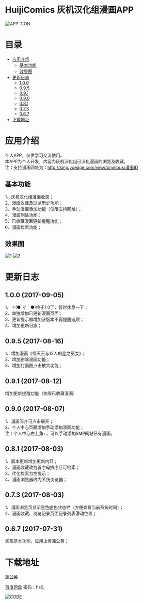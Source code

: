 # HuijiComics 灰机汉化组漫画APP

![APP ICON](https://raw.githubusercontent.com/heyongchen/HuijiComics/master/image/icon.png)

# 目录
- [应用介绍](#应用介绍)
  - [基本功能](#基本功能)
  - [效果图](#效果图)
- [更新日志](#更新日志)
  - [1.0.0](#100-2017-09-05)
  - [0.9.5](#095-2017-08-16)
  - [0.9.1](#091-2017-08-12)
  - [0.9.0](#090-2017-08-07)
  - [0.8.1](#081-2017-08-03)
  - [0.7.3](#073-2017-08-03)
  - [0.6.7](#067-2017-07-31)
- [下载地址](#下载地址)

# 应用介绍

个人APP，仅供学习交流使用。  
本APP为个人开发，内容为灰机汉化组已汉化漫画的浏览及收藏。  
注：支持漫画网址为：http://smp.yoedge.com/view/omnibus/漫画ID

## 基本功能
1、灰机汉化组漫画收录；  
2、漫画收藏及浏览历史功能；  
3、手动漫画添加功能（仅限支持网址）；  
4、漫画删除功能；  
5、已收藏漫画更新提醒功能；  
6、漫画检索功能；

## 效果图
![1](https://raw.githubusercontent.com/heyongchen/HuijiComics/master/image/2.png)
![2](https://raw.githubusercontent.com/heyongchen/HuijiComics/master/image/3.png)

# 更新日志

## 1.0.0 (2017-09-05)
1、ヾ(●´∀｀●)终于1.0了，暂时休息一下；  
2、单独增加已更新漫画页面；  
3、更新提示框增加该版本不再提醒选项；  
4、增加更新日志；

## 0.9.5 (2017-08-16)
1、增加漫画《怪灭王与12人的星之巫女》；  
2、增加删除漫画功能；  
3、增加封面图点击放大功能；

## 0.9.1 (2017-08-12)
增加更新提醒功能（仅限已收藏漫画）

## 0.9.0 (2017-08-07)
1、漫画简介可点击展开；  
2、个人中心页面增加手动添加漫画功能；  
注：个人中心右上角+，可以手动添加SMP网站已有漫画。

## 0.8.1 (2017-08-03)
1、版本更新增加更新内容；  
2、漫画收藏改为首字母排序且可检索；  
3、优化检索为空提示；  
4、漫画浏览器改为系统浏览器；

## 0.7.3 (2017-08-03)
1、漫画浏览页显示黑色底色状态栏（方便查看当前系统时间）；  
2、漫画收藏、浏览记录页面记录列表滑动位置；

## 0.6.7 (2017-07-31)
实现基本功能，应用上传蒲公英；

# 下载地址

[蒲公英](https://www.pgyer.com/Y0sz)

[百度网盘](http://pan.baidu.com/s/1gf6ChRd) 密码：hs0j

[![CODE](https://raw.githubusercontent.com/heyongchen/HuijiComics/master/image/Y0sz.png)](https://www.pgyer.com/Y0sz)



